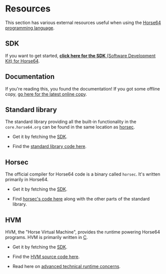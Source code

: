
Resources
=========

This section has various external resources useful when using the
[Horse64 programming language](https://horse64.org).


SDK
---

If you want to get started, [**click here for
the SDK** (Software Development Kit) for Horse64](
https://horse64.org/download
).

Documentation
-------------

If you're reading this, you found the documentation! If you got
some offline copy, [go here for the latest
online copy](https://horse64.org/docs).


Standard library
----------------

The standard library providing all the built-in functionality in
the `core.horse64.org` can be found in the same location as
[horsec](#Horsec).

- Get it by fetching the [SDK](#sdk).

- Find the [standard library code here](
  https://codeberg.org/Horse64/core.horse64.org/src/branch/main/src).


Horsec
------

The official compiler for Horse64 code is a binary called `horsec`.
It's written primarily in Horse64.

- Get it by fetching the [SDK](#sdk).

- Find [horsec's code here](
  https://codeberg.org/Horse/core.horse64.org)
  along with the other parts of the standard library.



HVM
---

HVM, the "Horse Virtual Machine", provides the
runtime powering Horse64 programs.
HVM is primarily written in [C](
https://en.wikipedia.org/wiki/C_%28programming_language%29).

- Get it by fetching the [SDK](#sdk).

- Find the [HVM source code here](
  https://codeberg.org/Horse64/core.horse64.org/src/branch/main/src/compiler
  ).

- Read here on [advanced technical runtime concerns](
  /docs/Runtime%20Concerns.md).

